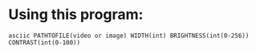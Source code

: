 Using this program:
===
```asciic PATHTOFILE(video or image) WIDTH(int) BRIGHTNESS(int(0-256)) CONTRAST(int(0-100))```
